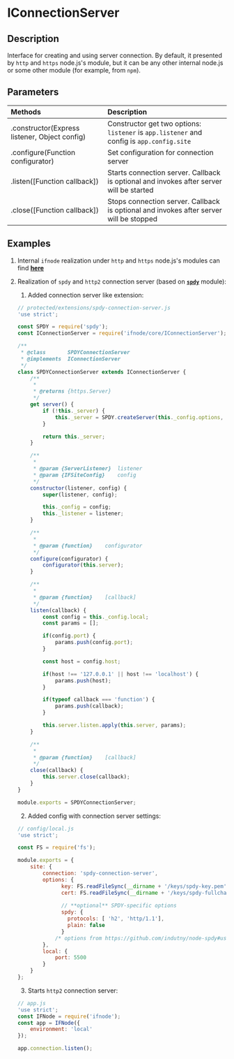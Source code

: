 # IConnectionServer

## Description

Interface for creating and using server connection. By default, it presented by `http` and `https` node.js's module,
but it can be any other internal node.js or some other module (for example, from `npm`).

## Parameters

Methods | Description
:------ | :-----------
.constructor(Express listener, Object config) | Constructor get two options: `listener` is `app.listener` and config is `app.config.site`
.configure(Function configurator) | Set configuration for connection server
.listen([Function callback]) | Starts connection server. Callback is optional and invokes after server will be started
.close([Function callback]) | Stops connection server. Callback is optional and invokes after server will be stopped

## Examples

1. Internal `ifnode` realization under `http` and `https` node.js's modules can find **[here](https://github.com/ifnode/ifnode/blob/master/plugins/node-http_s-server.js)**
2. Realization of `spdy` and `http2` connection server (based on **[`spdy`](https://www.npmjs.com/package/spdy)** module):
    1. Added connection server like extension:
  
    ```javascript
    // protected/extensions/spdy-connection-server.js
    'use strict';
    
    const SPDY = require('spdy');
    const IConnectionServer = require('ifnode/core/IConnectionServer');
    
    /**
     * @class       SPDYConnectionServer
     * @implements  IConnectionServer
     */
    class SPDYConnectionServer extends IConnectionServer {
        /**
         *
         * @returns {https.Server}
         */
        get server() {
            if (!this._server) {
                this._server = SPDY.createServer(this._config.options, this._listener);
            }
    
            return this._server;
        }
    
        /**
         *
         * @param {ServerListener}  listener
         * @param {IFSiteConfig}    config
         */
        constructor(listener, config) {
            super(listener, config);
    
            this._config = config;
            this._listener = listener;
        }
    
        /**
         *
         * @param {function}    configurator
         */
        configure(configurator) {
            configurator(this.server);
        }
    
        /**
         *
         * @param {function}    [callback]
         */
        listen(callback) {
            const config = this._config.local;
            const params = [];
    
            if(config.port) {
                params.push(config.port);
            }
    
            const host = config.host;
    
            if(host !== '127.0.0.1' || host !== 'localhost') {
                params.push(host);
            }
    
            if(typeof callback === 'function') {
                params.push(callback);
            }
    
            this.server.listen.apply(this.server, params);
        }
    
        /**
         *
         * @param {function}    [callback]
         */
        close(callback) {
            this.server.close(callback);
        }
    }
    
    module.exports = SPDYConnectionServer;
    ```
    
    2. Added config with connection server settings:
    
    ```javascript
    // config/local.js
    'use strict';
    
    const FS = require('fs');
    
    module.exports = {
        site: {
            connection: 'spdy-connection-server',
            options: {
                  key: FS.readFileSync(__dirname + '/keys/spdy-key.pem'),
                  cert: FS.readFileSync(__dirname + '/keys/spdy-fullchain.pem'),
                
                  // **optional** SPDY-specific options
                  spdy: {
                    protocols: [ 'h2', 'http/1.1'],
                    plain: false
                  }
                /* options from https://github.com/indutny/node-spdy#usage */
            },
            local: {
                port: 5500
            }
        }
    };
    ````
    
    3. Starts `http2` connection server:
    
    ```javascript
    // app.js
    'use strict';
    const IFNode = require('ifnode');
    const app = IFNode({
        environment: 'local'
    });
    
    app.connection.listen();
    ```
